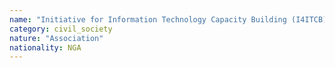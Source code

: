 ```yaml
---
name: "Initiative for Information Technology Capacity Building (I4ITCB)"
category: civil_society
nature: "Association"
nationality: NGA
---
```

    